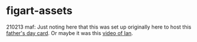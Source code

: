 # figart-assets

210213 maf: Just noting here that this was set up originally here to host this [father's day card](https://assets.markfigart.com/happy-fathers-day-pop/index.html). Or maybe it was this [video of Ian](https://assets.markfigart.com/video/kings-road.html).

